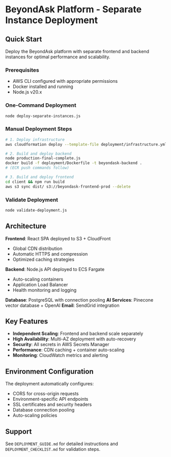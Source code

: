 # BeyondAsk Platform - Separate Instance Deployment

## Quick Start

Deploy the BeyondAsk platform with separate frontend and backend instances for optimal performance and scalability.

### Prerequisites
- AWS CLI configured with appropriate permissions
- Docker installed and running
- Node.js v20.x

### One-Command Deployment
```bash
node deploy-separate-instances.js
```

### Manual Deployment Steps
```bash
# 1. Deploy infrastructure
aws cloudformation deploy --template-file deployment/infrastructure.yml --stack-name beyondask-infrastructure --capabilities CAPABILITY_IAM

# 2. Build and deploy backend
node production-final-complete.js
docker build -f deployment/Dockerfile -t beyondask-backend .
# (ECR push commands follow)

# 3. Build and deploy frontend
cd client && npm run build
aws s3 sync dist/ s3://beyondask-frontend-prod --delete
```

### Validate Deployment
```bash
node validate-deployment.js
```

## Architecture

**Frontend**: React SPA deployed to S3 + CloudFront
- Global CDN distribution
- Automatic HTTPS and compression
- Optimized caching strategies

**Backend**: Node.js API deployed to ECS Fargate
- Auto-scaling containers
- Application Load Balancer
- Health monitoring and logging

**Database**: PostgreSQL with connection pooling
**AI Services**: Pinecone vector database + OpenAI
**Email**: SendGrid integration

## Key Features

- **Independent Scaling**: Frontend and backend scale separately
- **High Availability**: Multi-AZ deployment with auto-recovery
- **Security**: All secrets in AWS Secrets Manager
- **Performance**: CDN caching + container auto-scaling
- **Monitoring**: CloudWatch metrics and alerting

## Environment Configuration

The deployment automatically configures:
- CORS for cross-origin requests
- Environment-specific API endpoints
- SSL certificates and security headers
- Database connection pooling
- Auto-scaling policies

## Support

See `DEPLOYMENT_GUIDE.md` for detailed instructions and `DEPLOYMENT_CHECKLIST.md` for validation steps.